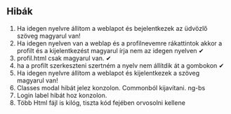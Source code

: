## Hibák
1. Ha idegen nyelvre állítom a weblapot és bejelentkezek az üdvözlő szöveg magyarul van!
2. Ha idegen nyelven van a weblap és a profilnevemre rákattintok akkor a profilt és a kijelentkezést magyarul írja nem az idegen nyelven ✔
3. profil.html csak magyarul van. ✔
4. ha a profilt szerkeszteni szertném a nyelv nem állítdik át a gombokon ✔
5. Ha idegen nyelvre állítom a weblapot és kijelentkezek a szöveg magyarul van!
6. Classes modal hibát jelez konzolon. Commonból kijavítani. ng-bs
7. Login label hibát hoz konzolon.
8. Több Html fájl is kilóg, tiszta kód fejében orvosolni kellene

